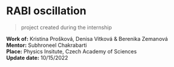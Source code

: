 # RABI oscillation
> project created during the internship

**Work of:** Kristina Prošková, Denisa Vítková & Berenika Zemanová   
**Mentor:** Subhroneel Chakrabarti   
**Place:** Physics Insitute, Czech Academy of Sciences   
**Update date:** 10/15/2022
